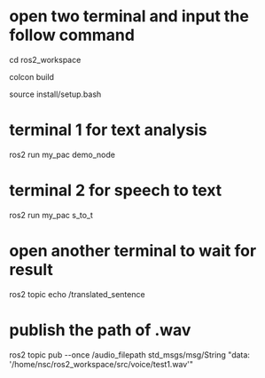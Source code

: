 # open two terminal and input the follow command
cd ros2_workspace

colcon build

source install/setup.bash


# terminal 1 for text analysis

ros2 run my_pac demo_node

# terminal 2 for speech to text

ros2 run my_pac s_to_t

# open another terminal to wait for result

ros2 topic echo /translated_sentence

# publish the path of .wav

ros2 topic pub --once /audio_filepath std_msgs/msg/String "data: '/home/nsc/ros2_workspace/src/voice/test1.wav'"
